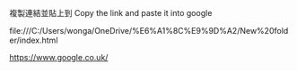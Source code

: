 複製連結並貼上到 
Copy the link and paste it into google

 file:///C:/Users/wonga/OneDrive/%E6%A1%8C%E9%9D%A2/New%20folder/index.html

https://www.google.co.uk/
